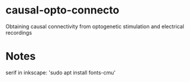 # causal-opto-connecto
Obtaining causal connectivity from optogenetic stimulation and electrical recordings

# Notes
serif in inkscape:
'sudo apt install fonts-cmu'
